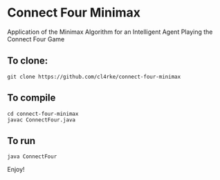 Connect Four Minimax
====================

Application of the Minimax Algorithm for an Intelligent Agent Playing the Connect Four Game

## To clone:
```
git clone https://github.com/cl4rke/connect-four-minimax
```

## To compile
  
```
cd connect-four-minimax
javac ConnectFour.java
```

## To run
  
```
java ConnectFour
```

Enjoy!
